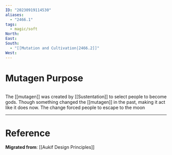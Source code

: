 ```yaml
---
ID: "20230919114530"
aliases:
  - "2466.1"
tags:
  - magic/soft
North: 
East: 
South:
  - "[[Mutation and Cultivation|2466.2]]"
West:
---
```

# Mutagen Purpose

```toc
```

The [[mutagen]] was created by [[Sustentation]] to select people to become gods. Though something changed the [[mutagen]] in the past, making it act like it does now. The change forced people to escape to the moon

---

# Reference

**Migrated from**: [[Aukif Design Principles]]